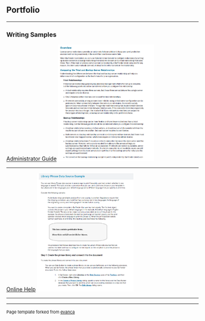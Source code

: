 ## Portfolio

---

### Writing Samples 

[Administrator Guide](/WritingSample_LicenseServerRedundancy_Bstork.pdf)
<img src="/LicenseServerRedundancy.png?raw=true" style="width:50%;height:50%;"/>

---
[Online Help](/WritingSample_LibraryPhraseDataSourceExample_Bstork.pdf)
<img src="/LibraryPhraseDS.png?raw=true" style="width:50%;height:50%;"/>

---
<!--
[Project 3 Title](http://example.com/)
<img src="images/dummy_thumbnail.jpg?raw=true"/>

---

### Category Name 2

- [Project 1 Title](http://example.com/)
- [Project 2 Title](http://example.com/)
- [Project 3 Title](http://example.com/)
- [Project 4 Title](http://example.com/)
- [Project 5 Title](http://example.com/)

---
-->



---
<p style="font-size:11px">Page template forked from <a href="https://github.com/evanca/quick-portfolio">evanca</a></p>
<!-- Remove above link if you don't want to attibute -->
